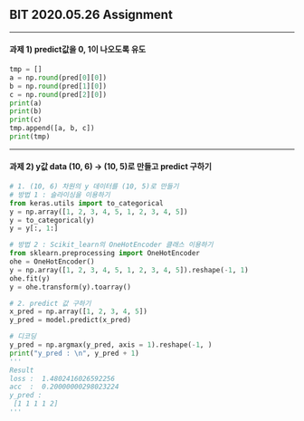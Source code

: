## BIT 2020.05.26 Assignment
___

#### 과제 1) predict값을 0, 1이 나오도록 유도
```python
tmp = []
a = np.round(pred[0][0])
b = np.round(pred[1][0])
c = np.round(pred[2][0])
print(a)
print(b)
print(c)
tmp.append([a, b, c])
print(tmp)
```
___

#### 과제 2) y값 data (10, 6) -> (10, 5)로 만들고 predict 구하기
```python
# 1. (10, 6) 차원의 y 데이터를 (10, 5)로 만들기
# 방법 1 : 슬라이싱을 이용하기
from keras.utils import to_categorical
y = np.array([1, 2, 3, 4, 5, 1, 2, 3, 4, 5])
y = to_categorical(y)
y = y[:, 1:]

# 방법 2 : Scikit_learn의 OneHotEncoder 클래스 이용하기
from sklearn.preprocessing import OneHotEncoder
ohe = OneHotEncoder()
y = np.array([1, 2, 3, 4, 5, 1, 2, 3, 4, 5]).reshape(-1, 1)
ohe.fit(y)
y = ohe.transform(y).toarray()

# 2. predict 값 구하기
x_pred = np.array([1, 2, 3, 4, 5])
y_pred = model.predict(x_pred)

# 디코딩
y_pred = np.argmax(y_pred, axis = 1).reshape(-1, )
print("y_pred : \n", y_pred + 1)
'''
Result
loss :  1.4802416026592256
acc  :  0.20000000298023224
y_pred :
 [1 1 1 1 2]
'''
```
